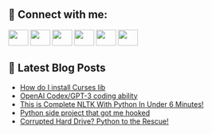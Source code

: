 ## 🔎 Connect with me:
[<img height="32" width="40" src="https://cdn.jsdelivr.net/npm/simple-icons@v5/icons/telegram.svg" />](https://t.me/bullbesh)
[<img height="32" width="40" src="https://cdn.jsdelivr.net/npm/simple-icons@v5/icons/vk.svg" />](https://vk.com/bullbesh)
[<img height="32" width="40" src="https://cdn.jsdelivr.net/npm/simple-icons@v5/icons/twitter.svg" />](https://twitter.com/bullbesh1)
[<img height="32" width="40" src="https://cdn.jsdelivr.net/npm/simple-icons@v5/icons/instagram.svg" />](https://www.instagram.com/bullbesh)
[<img height="32" width="40" src="https://cdn.jsdelivr.net/npm/simple-icons@v5/icons/reddit.svg" />](https://www.reddit.com/user/bullbesh)
[<img height="32" width="40" src="https://cdn.jsdelivr.net/npm/simple-icons@v5/icons/youtube.svg" />](https://www.youtube.com/channel/UCtfjRs6uzgq5mfm8S06WTcg)

## 📕 Latest Blog Posts
<!-- BLOG-POST-LIST:START -->
- [How do I install Curses lib](https://www.reddit.com/r/Python/comments/uja2hk/how_do_i_install_curses_lib/)
- [OpenAI Codex/GPT-3 coding ability](https://www.reddit.com/r/Python/comments/uj8wfq/openai_codexgpt3_coding_ability/)
- [This is Complete NLTK With Python In Under 6 Minutes!](https://www.reddit.com/r/Python/comments/uj7yvw/this_is_complete_nltk_with_python_in_under_6/)
- [Python side project that got me hooked](https://www.reddit.com/r/Python/comments/uj7na3/python_side_project_that_got_me_hooked/)
- [Corrupted Hard Drive? Python to the Rescue!](https://www.reddit.com/r/Python/comments/uj6g1y/corrupted_hard_drive_python_to_the_rescue/)
<!-- BLOG-POST-LIST:END -->

